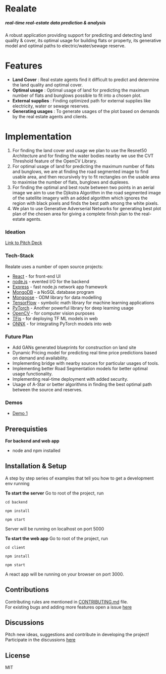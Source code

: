 # Realate

##### _real-time real-estate data prediction & analysis_

A robust application providing support for predicting and detecting land quality & cover, its optimal usage  for building flats or property, its generative model and  optimal paths to electric/water/sewage reserve.


# Features

  - **Land Cover** : Real estate agents find it difficult to predict and  determine the land quality and optimal cover.
  - **Optimal usage** : Optimal usage of land for predicting the maximum number of flats and bunglows possible to fit into a chosen plot.
  - **External supplies** : Finding optimized path for external supplies like electricity, water or sewage reserves.
  - **Generating usages** : To generate usages of the plot based on demands by the real estate agents and  clients.
  
  
# Implementation
1. For finding the land cover and usage we plan to use the Resnet50 Architecture and for finding the water bodies nearby we use the CVT Threshold feature of the OpenCV Library.
2. For optimal usage of land for predicting the maximum number of flats and bunglows, we are at finding the road segmented image to find usable area, and then recursively try to fit rectangles on the usable area to maximise the number of flats, bunglows and duplexes.
3. For finding the optimal and best route between two points in an aerial image we aim to use the Djikstra Algorithm in the road segmented image of the satellite imagery with an added algorithm which ignores the region with black pixels and finds the best path among the white pixels.
4. We plan to use Generative Adverserial Networks for generating best plot plan of the chosen area for giving a complete finish plan to the real-estate agents.  
  

### Ideation 
[Link to Pitch Deck](https://github.com/deluminators/Realate/blob/main/Realate_PitchDeck.pdf)

### Tech-Stack

Realate uses a number of open source projects:

* [React](https://reactjs.org/) - for front-end UI
* [node.js](https://nodejs.org/) - evented I/O for the backend
* [Express](https://expressjs.com/) - fast node.js network app framework 
* [MongoDB](https://www.mongodb.com/) - a NoSQL database program
* [Mongoose](https://mongoosejs.com/) - ODM library for data modelling
* [TensorFlow](https://www.tensorflow.org/) - symbolic math library for machine learning applications
* [PyTorch](https://pytorch.org/) - Another powerful library for deep learning usage
* [OpenCV](https://opencv.org/) - for computer vision purposes
* [TFjs](https://www.tensorflow.org/js) - for deploying TF ML models in web
* [ONNX](https://onnx.ai/) - for integrating PyTorch models into web


### Future Plan

 - Add GANs generated blueprints for construction on land site
 - Dynamic Pricing model for predicting real time price predictions based on demand and availability.
 - Implementing bridge with nearby sources for particular usages of tools.
 - Implementing better Road Segmentation models for better optimal usage functionality.
 - Implementing real-time deployment with added security.
 - Usage of A-Star or better algorithms in finding the best optimal path between the source and reserves.

### Demos
- [Demo 1](https://github.com/deluminators/Realate/blob/main/land_utils/demo1.ipynb)

## Prerequisties

**For backend and web app**
* node and npm installed

## Installation & Setup 

A step by step series of examples that tell you how to get a development env running

**To start the server**
Go to root of the project, run

```
cd backend
```

```
npm install
```

```
npm start
```

Server will be running on localhost on port 5000

**To start the web app**
Go to root of the project, run

```
cd client
```

```
npm install
```

```
npm start
```

A react app will be running on your browser on port 3000.

## Contributions
Contributing rules are mentioned in <a href="https://github.com/deluminators/Realate/blob/main/CONTRIBUTING.md">CONTRIBUTING.md</a> file.  
For existing bugs and adding more features open a issue [here](https://github.com/deluminators/Matix/issues)


## Discussions
Pitch new ideas, suggestions and contribute in developing the project! Participate in the discussions [here](https://github.com/deluminators/Realate/discussions)

License
----

MIT
